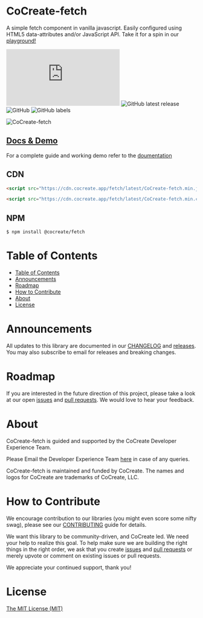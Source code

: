 # CoCreate-fetch

A simple fetch component in vanilla javascript. Easily configured using HTML5 data-attributes and/or JavaScript API. Take it for a spin in our [playground!](https://cocreate.app/docs/fetch)

![GitHub file size in bytes](https://img.shields.io/github/size/CoCreate-app/CoCreate-fetch/dist/CoCreate-fetch.min.js?label=minified%20size&style=for-the-badge)
![GitHub latest release](https://img.shields.io/github/v/release/CoCreate-app/CoCreate-fetch?style=for-the-badge)
![GitHub](https://img.shields.io/github/license/CoCreate-app/CoCreate-fetch?style=for-the-badge)
![GitHub labels](https://img.shields.io/github/labels/CoCreate-app/CoCreate-fetch/help%20wanted?style=for-the-badge)

![CoCreate-fetch](https://cdn.cocreate.app/docs/CoCreate-fetch.gif)

## [Docs & Demo](https://cocreate.app/docs/fetch)

For a complete guide and working demo refer to the [doumentation](https://cocreate.app/docs/fetch)

## CDN

```html
<script src="https://cdn.cocreate.app/fetch/latest/CoCreate-fetch.min.js"></script>
```

```html
<script src="https://cdn.cocreate.app/fetch/latest/CoCreate-fetch.min.css"></script>
```

## NPM

```shell
$ npm install @cocreate/fetch
```

# Table of Contents

- [Table of Contents](#table-of-contents)
- [Announcements](#announcements)
- [Roadmap](#roadmap)
- [How to Contribute](#how-to-contribute)
- [About](#about)
- [License](#license)

<a name="announcements"></a>

# Announcements

All updates to this library are documented in our [CHANGELOG](https://github.com/CoCreate-app/CoCreate-fetch/blob/master/CHANGELOG.md) and [releases](https://github.com/CoCreate-app/CoCreate-fetch/releases). You may also subscribe to email for releases and breaking changes.

<a name="roadmap"></a>

# Roadmap

If you are interested in the future direction of this project, please take a look at our open [issues](https://github.com/CoCreate-app/CoCreate-fetch/issues) and [pull requests](https://github.com/CoCreate-app/CoCreate-fetch/pulls). We would love to hear your feedback.

<a name="about"></a>

# About

CoCreate-fetch is guided and supported by the CoCreate Developer Experience Team.

Please Email the Developer Experience Team [here](mailto:develop@cocreate.app) in case of any queries.

CoCreate-fetch is maintained and funded by CoCreate. The names and logos for CoCreate are trademarks of CoCreate, LLC.

<a name="contribute"></a>

# How to Contribute

We encourage contribution to our libraries (you might even score some nifty swag), please see our [CONTRIBUTING](https://github.com/CoCreate-app/CoCreate-fetch/blob/master/CONTRIBUTING.md) guide for details.

We want this library to be community-driven, and CoCreate led. We need your help to realize this goal. To help make sure we are building the right things in the right order, we ask that you create [issues](https://github.com/CoCreate-app/CoCreate-fetch/issues) and [pull requests](https://github.com/CoCreate-app/CoCreate-fetch/pulls) or merely upvote or comment on existing issues or pull requests.

We appreciate your continued support, thank you!

# License

[The MIT License (MIT)](https://github.com/CoCreate-app/CoCreate-fetch/blob/master/LICENSE)
